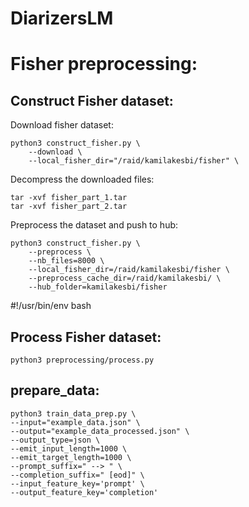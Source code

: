 # DiarizersLM

# Fisher preprocessing: 

## Construct Fisher dataset: 

Download fisher dataset: 

```
python3 construct_fisher.py \
    --download \
    --local_fisher_dir="/raid/kamilakesbi/fisher" \
```

Decompress the downloaded files: 

```
tar -xvf fisher_part_1.tar
tar -xvf fisher_part_2.tar
```

Preprocess the dataset and push to hub: 

```
python3 construct_fisher.py \
    --preprocess \
    --nb_files=8000 \
    --local_fisher_dir=/raid/kamilakesbi/fisher \
    --preprocess_cache_dir=/raid/kamilakesbi/ \
    --hub_folder=kamilakesbi/fisher
```

#!/usr/bin/env bash

## Process Fisher dataset: 

```
python3 preprocessing/process.py
```


## prepare_data: 

```
python3 train_data_prep.py \
--input="example_data.json" \
--output="example_data_processed.json" \
--output_type=json \
--emit_input_length=1000 \
--emit_target_length=1000 \
--prompt_suffix=" --> " \
--completion_suffix=" [eod]" \
--input_feature_key='prompt' \
--output_feature_key='completion'
```


